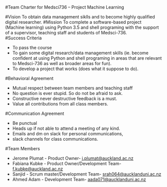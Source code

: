 #Team Charter for Medsci736 – Project Machine Learning

#Vision
To obtain data management siklls and to become highly qualified digital researcher.
#Mission
To complete a software-based project (Machine learning) using Python 3.5 and shell programing with the support of a supervisor, teaching staff and students of Medsci-736.  
#Success Criteria
- To pass the course
- To gain some digital research/data management skills (ie. become confident at using Python and shell programing in areas   that are relevant to Medsci-736 as well as broader areas for fun).
- To develop a project that works (does what it suppose to do).

#Behavioral Agreement
- Mutual respect between team members and teaching staff
- No question is ever stupid. So do not be afraid to ask.
- Constructive never destructive feedback is a must.
- Value all contributions from all class members.

#Communication Agreement
- Be punctual
- Heads up if not able to attend a meeting of any kind.
- Emails and dm on slack for personal communications, 
- slack channels for class communications.


#Team Members
- Jerome Plumat - Product Owner- j.plumat@auckland.ac.nz
- Fabiana Kubke - Product Owner/Development Team- f.kubke@auckland.ac.nz 
- Sanjid        - Scrum master/Development Team- srah064@aucklanduni.ac.nz
- Ahmed Adam    - Development Team- aada071@aucklanduni.ac.nz


